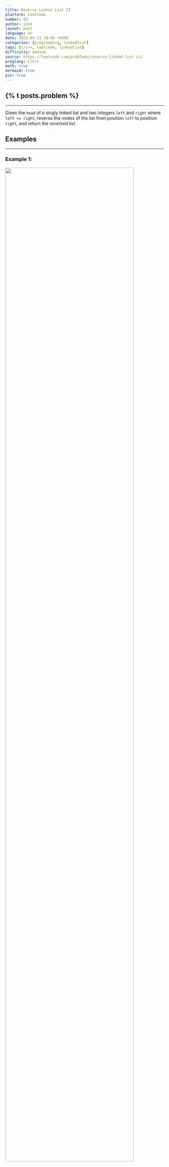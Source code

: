 ```yaml
---
title: Reverse Linked List II
platform: LeetCode
number: 92
author: jose
layout: post
language: en
date: 2023-04-11 18:00 +0300
categories: [programming, linkedlist]
tags: [c/c++, leetcode, linkedlist]
difficulty: medium
source: https://leetcode.com/problems/reverse-linked-list-ii/
proglang: C/C++
math: true
mermaid: true
pin: true
---
```

## {% t posts.problem %}
---
Given the `head` of a singly linked list and two integers `left` and `right` where `left <= right`, reverse the nodes of the list from position `left` to position `right`, and return *the reversed list*.  

## Examples
---
### **Example 1:**
<img src="https://assets.leetcode.com/uploads/2021/02/19/rev2ex2.jpg" width="90%" />

>**Input:** head = [1,2,3,4,5], left = 2, right = 4  
>**Output:** [1,4,3,2,5]  

### **Example 2:**
>**Input:** head = [5], left = 1, right = 1  
>**Output:** [5]  

## Constraints
---
- The number of nodes in the list is `n`.  
- `1 <= n <= 500`  
- `-500 <= Node.val <= 500`  
- `1 <= left <= right <= n`  

**Follow up:** Could you do it in one pass?

## Solution
---
We solve this problem this way:  
- Decrease by one the `left` and `right` indexes (to make them based `0`).  
- If the `left > 0` means that the head of the list will remain the same.  
- Move a `l` pointer to the node before the `left` node.  
- To reverse, we need to keep track of the current node, the previus node (to point to it), and the next node to keep moving and reversing node by node.  
  - Place a `r` node at the next node to the `left` index/node.  
  - Point the `r` node to the previous node, and move the next one.  
  - Repeat until the `r` node is next to the node at the `right` index.  
- Point the node before the `left` node to the node at the `rigth` index.  
- The `l` node shoul point next to the current position of `r`.  
- If the `head` is not the original node, then we pointed to the node at `right`.  

```c++
/**
 * Definition for singly-linked list.
 * struct ListNode {
 *     int val;
 *     ListNode *next;
 *     ListNode() : val(0), next(nullptr) {}
 *     ListNode(int x) : val(x), next(nullptr) {}
 *     ListNode(int x, ListNode *next) : val(x), next(next) {}
 * };
 */
class Solution {
public:
  ListNode* reverseBetween(ListNode* head, int left, int right) {
    if (left == right)
      return head;

    ListNode *newHead = nullptr;
    ListNode *l = head;
    ListNode *r = head;

    left--;
    right--;
    if (head && left > 0)
      newHead = head;
    
    right -= left;
    while (l && l->next && --left > 0)
      l = l->next;

    ListNode* tmp = nullptr;
    ListNode *prev = left == - 1 ? l: l->next;
    r = prev ? prev->next: nullptr;

    while (r && --right >= 0) {
      tmp = r->next;
      r->next = prev;
      prev = r;
      r = tmp;
    }

    if (!newHead)
      newHead = prev;

    if (left != -1 && l->next) {
      tmp = l->next;
      tmp->next = r;
      l->next = prev;
    } else
      l->next = r;

    return newHead;
  }
};
```
